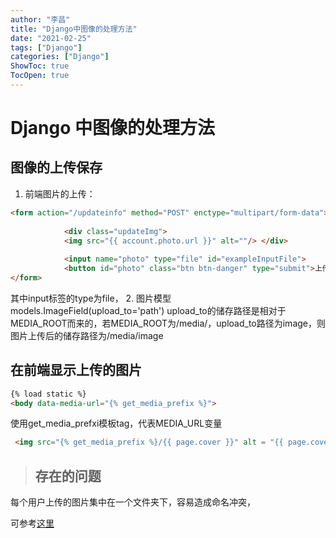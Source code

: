 ```yaml
---
author: "李昌"
title: "Django中图像的处理方法"
date: "2021-02-25"
tags: ["Django"]
categories: ["Django"]
ShowToc: true
TocOpen: true
---
```


# Django 中图像的处理方法 

## 图像的上传保存 
1. 前端图片的上传：
```html
<form action="/updateinfo" method="POST" enctype="multipart/form-data">
 
            <div class="updateImg">
            <img src="{{ account.photo.url }}" alt=""/> </div>          
             
            <input name="photo" type="file" id="exampleInputFile">            
            <button id="photo" class="btn btn-danger" type="submit">上传头像</button>
</form>
```
其中input标签的type为file，
2. 图片模型  
models.ImageField(upload_to='path')
upload_to的储存路径是相对于MEDIA_ROOT而来的，若MEDIA_ROOT为/media/，upload_to路径为image，则图片上传后的储存路径为/media/image

## 在前端显示上传的图片
```html
{% load static %}
<body data-media-url="{% get_media_prefix %}">
```
使用get_media_prefxi模板tag，代表MEDIA_URL变量
```html
 <img src="{% get_media_prefix %}/{{ page.cover }}" alt = "{{ page.cover }}">
```

> ## 存在的问题
每个用户上传的图片集中在一个文件夹下，容易造成命名冲突，

可参考[这里](https://blog.csdn.net/weixin_42134789/article/details/80753051#commentBox)
